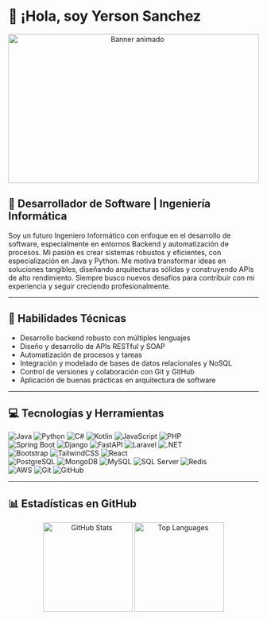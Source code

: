 # 👋 ¡Hola, soy Yerson Sanchez

<p align="center">
  <img src="https://media0.giphy.com/media/v1.Y2lkPTc5MGI3NjExbzhlNTJoM3FvOW1kNHN0OXBmeWE5czJqZWpzdGlidnNmaW1tZ2o5aCZlcD12MV9pbnRlcm5hbF9naWZfYnlfaWQmY3Q9Zw/H03PuVdwREB21ANkLX/giphy.gif" 
       alt="Banner animado" 
       width="100%" 
       height="300px" />
</p>


## 🚀 Desarrollador de Software | Ingeniería Informática

Soy un futuro Ingeniero Informático con enfoque en el desarrollo de software, especialmente en entornos Backend y automatización de procesos. Mi pasión es crear sistemas robustos y eficientes, con especialización en Java y Python. Me motiva transformar ideas en soluciones tangibles, diseñando arquitecturas sólidas y construyendo APIs de alto rendimiento. Siempre busco nuevos desafíos para contribuir con mi experiencia y seguir creciendo profesionalmente.

---

## 🧠 Habilidades Técnicas

- Desarrollo backend robusto con múltiples lenguajes
- Diseño y desarrollo de APIs RESTful y SOAP
- Automatización de procesos y tareas
- Integración y modelado de bases de datos relacionales y NoSQL
- Control de versiones y colaboración con Git y GitHub
- Aplicación de buenas prácticas en arquitectura de software

---

## 💻 Tecnologías y Herramientas

![Java](https://img.shields.io/badge/java-%23ED8B00.svg?style=for-the-badge&logo=openjdk&logoColor=white) ![Python](https://img.shields.io/badge/python-3670A0?style=for-the-badge&logo=python&logoColor=ffdd54) ![C#](https://img.shields.io/badge/csharp-%23239120.svg?style=for-the-badge&logo=csharp&logoColor=white) ![Kotlin](https://img.shields.io/badge/kotlin-%230095D5.svg?style=for-the-badge&logo=kotlin&logoColor=white)
![JavaScript](https://img.shields.io/badge/javascript-%23323330.svg?style=for-the-badge&logo=javascript&logoColor=%23F7DF1E) ![PHP](https://img.shields.io/badge/php-%23777BB4.svg?style=for-the-badge&logo=php&logoColor=white)</br>
![Spring Boot](https://img.shields.io/badge/springboot-%236DB33F.svg?style=for-the-badge&logo=springboot&logoColor=white) ![Django](https://img.shields.io/badge/Django-092E20?style=for-the-badge&logo=django&logoColor=white) ![FastAPI](https://img.shields.io/badge/fastapi-%2300C7B7.svg?style=for-the-badge&logo=fastapi&logoColor=white) ![Laravel](https://img.shields.io/badge/laravel-%23FF2D20.svg?style=for-the-badge&logo=laravel&logoColor=white) ![.NET](https://img.shields.io/badge/.NET-512BD4?style=for-the-badge&logo=dotnet&logoColor=white)</br>
 ![Bootstrap](https://img.shields.io/badge/bootstrap-%23563d7c.svg?style=for-the-badge&logo=bootstrap&logoColor=white) ![TailwindCSS](https://img.shields.io/badge/tailwindcss-%2338B2AC.svg?style=for-the-badge&logo=tailwind-css&logoColor=white) ![React](https://img.shields.io/badge/React-20232A?style=for-the-badge&logo=react&logoColor=61DAFB)</br>
![PostgreSQL](https://img.shields.io/badge/postgres-%23316192.svg?style=for-the-badge&logo=postgresql&logoColor=white) ![MongoDB](https://img.shields.io/badge/MongoDB-%234ea94b.svg?style=for-the-badge&logo=mongodb&logoColor=white) ![MySQL](https://img.shields.io/badge/mysql-4479A1.svg?style=for-the-badge&logo=mysql&logoColor=white) ![SQL Server](https://img.shields.io/badge/SQL%20Server-CC2927?style=for-the-badge&logo=microsoftsqlserver&logoColor=white) ![Redis](https://img.shields.io/badge/redis-%23DC382D.svg?style=for-the-badge&logo=redis&logoColor=white)</br>
![AWS](https://img.shields.io/badge/AWS-232F3E?style=for-the-badge&logo=amazonaws&logoColor=FF9900) ![Git](https://img.shields.io/badge/Git-F05032?style=for-the-badge&logo=git&logoColor=white) ![GitHub](https://img.shields.io/badge/GitHub-181717?style=for-the-badge&logo=github&logoColor=white)

---

## 📊 Estadísticas en GitHub

<p align="center">
  <img 
    alt="GitHub Stats" 
    height="180em" 
    src="https://github-readme-stats.vercel.app/api?username=sogeking-pixel&show_icons=true&theme=tokyonight&include_all_commits=true&locale=en"
  />
  <img 
    alt="Top Languages" 
    height="180em" 
    src="https://github-readme-stats.vercel.app/api/top-langs/?username=sogeking-pixel&theme=tokyonight&include_all_commits=true&count_private=true&layout=compact&hide=html,css,scss,shaderlab,blade&langs_count=8"
  />
</p>
